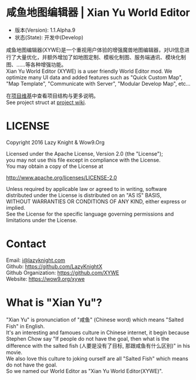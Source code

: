 # 咸鱼地图编辑器 | Xian Yu World Editor

* 版本(Version): 1.1.Alpha.9
* 状态(State): 开发中(Develop)

咸鱼地图编辑器(XYWE)是一个重视用户体验的增强魔兽地图编辑器，对UI信息进行了大量优化，并额外增加了如地图定制、模板化制图、服务端通讯、模块化制图、……等各种增强功能。  
Xian Yu World Editor (XYWE) is a user friendly World Editor mod. We optimize many UI data and added features such as "Quick Custom Map", "Map Template", "Communicate with Server", "Modular Develop Map", etc...

在[项目维基](../../wiki)中查看项目结构与更多说明。  
See project struct at [project wiki](../../wiki).

# LICENSE

Copyright 2016 Lazy Knight & Wow9.Org

Licensed under the Apache License, Version 2.0 (the "License");  
you may not use this file except in compliance with the License.  
You may obtain a copy of the License at

http://www.apache.org/licenses/LICENSE-2.0

Unless required by applicable law or agreed to in writing, software  
distributed under the License is distributed on an "AS IS" BASIS,  
WITHOUT WARRANTIES OR CONDITIONS OF ANY KIND, either express or implied.  
See the License for the specific language governing permissions and  
limitations under the License.

# Contact

Email: i@lazyknight.com  
Github: https://github.com/LazyKnightX  
Github Organization: https://github.com/XYWE  
Website: https://wow9.org/xywe

# What is "Xian Yu"?

"Xian Yu" is pronunciation of "咸鱼" (Chinese word) which means "Salted Fish" in English.  
It's an interesting and famoues culture in Chinese internet, it begin because Stephen Chow say "If people do not have the goal, then what is the difference with the salted fish (人要是没有了目标, 那跟咸鱼有什么区别)" in his movie.  
We also love this culture to joking ourself are all "Salted Fish" which means do not have the goal.  
So we named our World Editor as "Xian Yu World Editor(XYWE)".